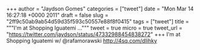 
+++
author = "Jaydson Gomes"
categories = ["tweet"]
date = "Mon Mar 14 16:27:18 +0000 2011"
draft = false
slug = "2ff9c50ab9ab54d59d35f593c50557e88f8f0415"
tags = ["tweet"]
title = """I'm at Shopping Iguatemi ..."""
tweet = true
micro = true
tweet_url = "https://twitter.com/jaydson/status/47332988454838272"
+++
I'm at Shopping Iguatemi w/ @rafamorawski http://4sq.com/dIihky
